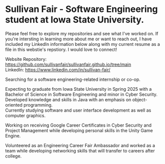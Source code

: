 # Sullivan Fair - Software Engineering student at Iowa State University.
Please feel free to explore my repositories and see what I've worked on.  If you're intersting in learning more about me or want to reach out, I have included my LinkedIn information below along with my current resume as a file in this webstie's repstiory.  I would love to connect! <br>

Website Repository: https://github.com/sullivanfair/sullivanfair.github.io/tree/main <br>
LinkedIn: https://www.linkedin.com/in/sullivan-fair/ <br>

Searching for a software engineering-related internship or co-op.<br>

Expecting to graduate from Iowa State University in Spring 2025 with a Bachelor of Science in Software Engineering and minor in Cyber Security. <br>
Developed knowledge and skills in Java with an emphasis on object-oriented programming. <br>
Currently studying software and user interface development as well as computer graphics. <br>

Working on receiving Google Career Certificates in Cyber Security and Project Management while developing personal skills in the Unity Game Engine.<br>

Volunteered as an Engineering Career Fair Ambassador and worked as a team while developing networking skills that will transfer to careers after college.
